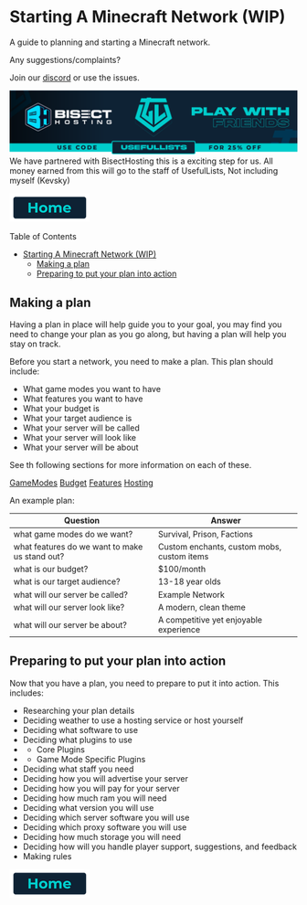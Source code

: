 # Starting A Minecraft Network (WIP)

A guide to planning and starting a Minecraft network.

Any suggestions/complaints?

Join our [discord](https://discord.gg/8nzHYhVUQS) or use the issues.

[![Bisect Hosting Image](https://raw.githubusercontent.com/TheUsefulLists/assets/main/Images/Promo.png)](https://bisecthosting.com/UsefulLists)
We have partnered with BisectHosting this is a exciting step for us. All money earned from this will go to the staff of UsefulLists, Not including myself (Kevsky)

[![Home](https://raw.githubusercontent.com/TheUsefulLists/assets/main/Images/Buttons/Small/Home.png)](/README.md)

Table of Contents
- [Starting A Minecraft Network (WIP)](#starting-a-minecraft-network-wip)
  - [Making a plan](#making-a-plan)
  - [Preparing to put your plan into action](#preparing-to-put-your-plan-into-action)


## Making a plan

Having a plan in place will help guide you to your goal, you may find you need to change your plan as you go along, but having a plan will help you stay on track.

Before you start a network, you need to make a plan. This plan should include:
- What game modes you want to have
- What features you want to have
- What your budget is
- What your target audience is
- What your server will be called
- What your server will look like
- What your server will be about

See th following sections for more information on each of these.

[GameModes](/minecraft%20server%20network%20guides/GameModes.md)
[Budget](/minecraft%20server%20network%20guides/Budget.md)
[Features](/minecraft%20server%20network%20guides/Features.md)
[Hosting](/minecraft%20server%20network%20guides/Hosting.md)

An example plan:

| Question | Answer |
| -------- | ------ |
| what game modes do we want? | Survival, Prison, Factions |
| what features do we want to make us stand out? | Custom enchants, custom mobs, custom items |
| what is our budget? | $100/month |
| what is our target audience? | 13-18 year olds |
| what will our server be called? | Example Network |
| what will our server look like? | A modern, clean theme |
| what will our server be about? | A competitive yet enjoyable experience |

## Preparing to put your plan into action

Now that you have a plan, you need to prepare to put it into action. This includes:

- Researching your plan details
- Deciding weather to use a hosting service or host yourself
- Deciding what software to use
- Deciding what plugins to use
- - Core Plugins
- - Game Mode Specific Plugins
- Deciding what staff you need
- Deciding how you will advertise your server
- Deciding how you will pay for your server
- Deciding how much ram you will need
- Deciding what version you will use
- Deciding which server software you will use
- Deciding which proxy software you will use
- Deciding how much storage you will need
- Deciding how will you handle player support, suggestions, and feedback
- Making rules



[![Home](https://raw.githubusercontent.com/TheUsefulLists/assets/main/Images/Buttons/Small/Home.png)](/README.md)